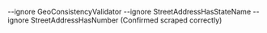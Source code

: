 --ignore GeoConsistencyValidator --ignore StreetAddressHasStateName --ignore StreetAddressHasNumber (Confirmed scraped correctly)
